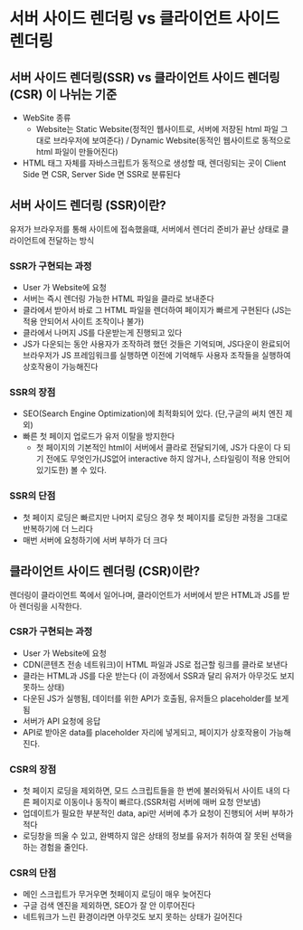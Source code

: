 # 서버 사이드 렌더링 vs 클라이언트 사이드 렌더링
## 서버 사이드 렌더링(SSR) vs 클라이언트 사이드 렌더링(CSR) 이 나뉘는 기준
- WebSite 종류
  - Website는 Static Website(정적인 웹사이트로, 서버에 저장된 html 파일 그대로 브라우저에 보여준다) / Dynamic Website(동적인 웹사이트로 동적으로 html 파일이 만들어진다)
- HTML 태그 자체를 자바스크립트가 동적으로 생성할 때, 렌더링되는 곳이 Client Side 면 CSR, Server Side 면 SSR로 분류된다

## 서버 사이드 렌더링 (SSR)이란?

유저가 브라우저를 통해 사이트에 접속했을떄, 서버에서 렌더리 준비가 끝난 상태로 클라이언트에 전달하는 방식

### SSR가 구현되는 과정
- User 가 Website에 요청
- 서버는 즉시 렌더링 가능한 HTML 파일을 클라로 보내준다
- 클라에서 받아서 바로 그 HTML 파일을 렌더하여 페이지가 빠르게 구현된다 (JS는 적용 안되어서 사이트 조작이나 불가)
- 클라에서 나머지 JS를 다운받는게 진행되고 있다
- JS가 다운되는 동안 사용자가 조작하려 했던 것들은 기억되며, JS다운이 완료되어 브라우저가 JS 프레임워크를 실행하면 이전에 기억해두 사용자 조작들을 실행하여 상호작용이 가능해진다

### SSR의 장점
- SEO(Search Engine Optimization)에 최적화되어 있다. (단,구글의 써치 엔진 제외)
- 빠른 첫 페이지 업로드가 유저 이탈을 방지한다
  - 첫 페이지의 기본적인 html이 서버에서 클라로 전달되기에, JS가 다운이 다 되기 전에도 무엇인가(JS없어 interactive 하지 않거나, 스타일링이 적용 안되어있기도한) 볼 수 있다.

### SSR의 단점
- 첫 페이지 로딩은 빠르지만 나머지 로딩으 경우 첫 페이지를 로딩한 과정을 그대로 반복하기에 더 느리다
- 매번 서버에 요청하기에 서버 부하가 더 크다

## 클라이언트 사이드 렌더링 (CSR)이란?
렌더링이 클라이언트 쪽에서 일어나며, 클라이언트가 서버에서 받은 HTML과 JS를 받아 렌더링을 시작한다.


### CSR가 구현되는 과정
- User 가 Website에 요청
- CDN(콘텐츠 전송 네트워크)이 HTML 파일과 JS로 접근할 링크를 클라로 보낸다
- 클라는 HTML과 JS를 다운 받는다 (이 과정에서 SSR과 달리 유저가 아무것도 보지 못하느 상태)
- 다운된 JS가 실행됨, 데이터를 위한 API가 호출됨, 유저들으 placeholder를 보게됨
- 서버가 API 요청에 응답
- API로 받아온 data를 placeholder 자리에 넣게되고, 페이지가 상호작용이 가능해진다.

### CSR의 장점
- 첫 페이지 로딩을 제외하면, 모드 스크립트들을 한 번에 불러와둬서 사이트 내의 다른 페이지로 이동이나 동작이 빠르다.(SSR처럼 서버에 매버 요청 안보냄)
- 업데이트가 필요한 부분적인 data, api만 서버에 추가 요청이 진행되어 서버 부하가 적다
- 로딩창을 띄울 수 있고, 완벽하지 않은 상태의 정보를 유저가 취하여 잘 못된 선택을 하는 경험을 줄인다.

### CSR의 단점
- 메인 스크립트가 무거우면 첫페이지 로딩이 매우 늦어진다
- 구글 검색 엔진을 제외하면, SEO가 잘 안 이루어진다
- 네트워크가 느린 환경이라면 아무것도 보지 못하는 상태가 길어진다


